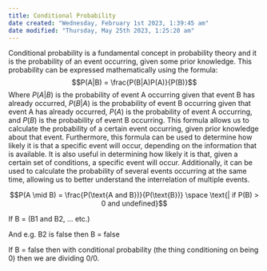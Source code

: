 ```yaml
---
title: Conditional Probability
date created: "Wednesday, February 1st 2023, 1:39:45 am"
date modified: "Thursday, May 25th 2023, 1:25:20 am"
---
```


Conditional probability is a fundamental concept in probability theory and it is the probability of an event occurring, given some prior knowledge. This probability can be expressed mathematically using the formula: $$P(A|B) = \frac{P(B|A)P(A)}{P(B)}$$ Where $P(A|B)$ is the probability of event A occurring given that event B has already occurred, $P(B|A)$ is the probability of event B occurring given that event A has already occurred, $P(A)$ is the probability of event A occurring, and $P(B)$ is the probability of event B occurring. This formula allows us to calculate the probability of a certain event occurring, given prior knowledge about that event. Furthermore, this formula can be used to determine how likely it is that a specific event will occur, depending on the information that is available. It is also useful in determining how likely it is that, given a certain set of conditions, a specific event will occur. Additionally, it can be used to calculate the probability of several events occurring at the same time, allowing us to better understand the interrelation of multiple events.

$$P(A \mid B) = \frac{P(\text{A and B})}{P(\text{B})} \space \text{| if P(B) > 0 and undefined}$$

If B = (B1 and B2, ... etc.)

And e.g. B2 is false then B = false

If B = false then with conditional probability (the thing conditioning on being 0) then we are dividing 0/0.
